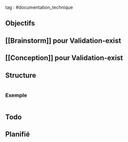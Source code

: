 tag : #documentation_technique 

## Objectifs


## [[Brainstorm]] pour Validation-exist


## [[Conception]] pour Validation-exist


## Structure

```javascript

```

### Exemple

```javascript

```


## Todo


## Planifié
